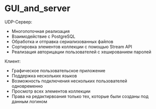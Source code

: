 # GUI_and_server

UDP-Сервер:
* Многопоточная реализация
* Взаимодействие с PostgreSQL
* Обработка и отправка сериализованных файлов
* Сортировка элементов коллекции с помощью Stream API
* Реализация авторицации пользователей с хешированием паролей

Клиент:
* Графическое пользовательское приложение
* Поддержка нескольких языков
* Возможность подключения нескольких пользователей одновременно
* Просмотр всех элементов коллекции
* Права на редактирвоания только тех, которые были созданы под данным логином
